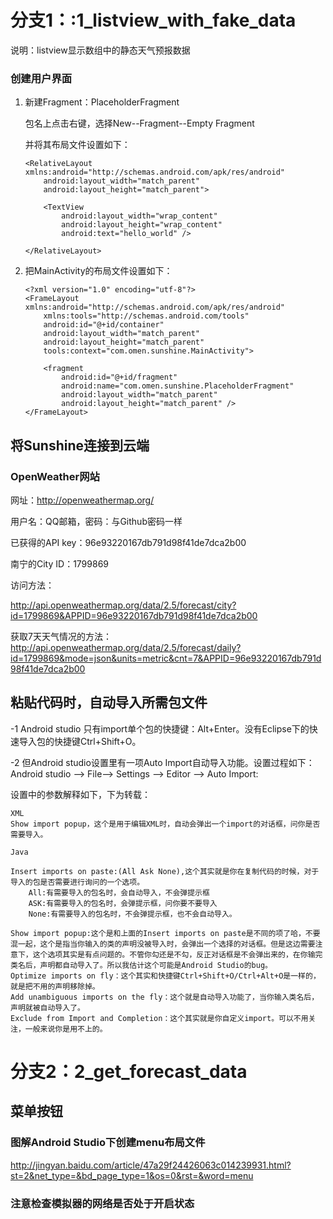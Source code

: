 

# 分支1：:1_listview_with_fake_data

说明：listview显示数组中的静态天气预报数据

### 创建用户界面

1. 新建Fragment：PlaceholderFragment

   包名上点击右键，选择New--Fragment--Empty Fragment

   并将其布局文件设置如下：

   ```
   <RelativeLayout xmlns:android="http://schemas.android.com/apk/res/android"
       android:layout_width="match_parent"
       android:layout_height="match_parent">

       <TextView
           android:layout_width="wrap_content"
           android:layout_height="wrap_content"
           android:text="hello_world" />

   </RelativeLayout>
   ```

2. 把MainActivity的布局文件设置如下：

   ```
   <?xml version="1.0" encoding="utf-8"?>
   <FrameLayout xmlns:android="http://schemas.android.com/apk/res/android"
       xmlns:tools="http://schemas.android.com/tools"
       android:id="@+id/container"
       android:layout_width="match_parent"
       android:layout_height="match_parent"
       tools:context="com.omen.sunshine.MainActivity">

       <fragment
           android:id="@+id/fragment"
           android:name="com.omen.sunshine.PlaceholderFragment"
           android:layout_width="match_parent"
           android:layout_height="match_parent" />
   </FrameLayout>
   ```

## 将Sunshine连接到云端

### OpenWeather网站

网址：<http://openweathermap.org/>

用户名：QQ邮箱，密码：与Github密码一样

已获得的API key：96e93220167db791d98f41de7dca2b00

南宁的City ID：1799869

访问方法：

http://api.openweathermap.org/data/2.5/forecast/city?id=1799869&APPID=96e93220167db791d98f41de7dca2b00

获取7天天气情况的方法：
http://api.openweathermap.org/data/2.5/forecast/daily?id=1799869&mode=json&units=metric&cnt=7&APPID=96e93220167db791d98f41de7dca2b00

## 粘贴代码时，自动导入所需包文件

-1 Android studio 只有import单个包的快捷键：Alt+Enter。没有Eclipse下的快速导入包的快捷键Ctrl+Shift+O。

-2 但Android studio设置里有一项Auto Import自动导入功能。设置过程如下：
Android studio --> File--> Settings --> Editor --> Auto Import:

设置中的参数解释如下，下为转载：

    XML
    Show import popup，这个是用于编辑XML时，自动会弹出一个import的对话框，问你是否需要导入。
    
    Java
    
    Insert imports on paste:(All Ask None),这个其实就是你在复制代码的时候，对于导入的包是否需要进行询问的一个选项。
        All:有需要导入的包名时，会自动导入，不会弹提示框
        ASK:有需要导入的包名时，会弹提示框，问你要不要导入
        None:有需要导入的包名时，不会弹提示框，也不会自动导入。
    
    Show import popup:这个是和上面的Insert imports on paste是不同的项了哈，不要混一起，这个是指当你输入的类的声明没被导入时，会弹出一个选择的对话框。但是这边需要注意下，这个选项其实是有点问题的。不管你勾还是不勾，反正对话框是不会弹出来的，在你输完类名后，声明都自动导入了。所以我估计这个可能是Android Studio的bug。
    Optimize imports on fly：这个其实和快捷键Ctrl+Shift+O/Ctrl+Alt+O是一样的，就是把不用的声明移除掉。
    Add unambiguous imports on the fly：这个就是自动导入功能了，当你输入类名后，声明就被自动导入了。
    Exclude from Import and Completion：这个其实就是你自定义import。可以不用关注，一般来说你是用不上的。
# 分支2：2_get_forecast_data

## 菜单按钮

### 图解Android Studio下创建menu布局文件

http://jingyan.baidu.com/article/47a29f24426063c014239931.html?st=2&net_type=&bd_page_type=1&os=0&rst=&word=menu

### 注意检查模拟器的网络是否处于开启状态

